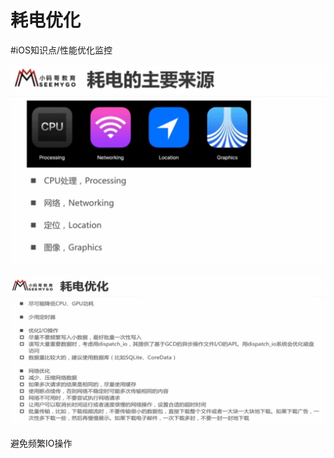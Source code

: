 # 耗电优化
#iOS知识点/性能优化监控

![](%E8%80%97%E7%94%B5%E4%BC%98%E5%8C%96/A17C986C-F74B-4EE0-8579-ADA29DEB0BCC.png)

![](%E8%80%97%E7%94%B5%E4%BC%98%E5%8C%96/077E6797-DCC5-481A-BC2C-C73DB4BAD9E6.png)

避免频繁IO操作